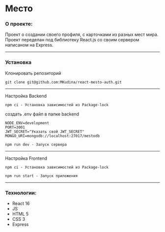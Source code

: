 # Место

### О проекте:

Проект о создании своего профиля, с карточками из разных мест мира.
Проект переделан под библиотеку React.js со своим сервером написаном на Express.

---

### Установка 

Клонировать репозиторий
```
git clone git@github.com:MKudina/react-mesto-auth.git
```
---
Настройка Backend

```
npm ci - Установка зависимостей из Package-lock
```
создать .env файл в папке backend
```
NODE_ENV=development
PORT=3001
JWT_SECRET="Указать свой JWT_SECRET"
MONGO_URI=mongodb://localhost:27017/mestodb
```
```
npm run dev - Запуск сервера
```
---
Настройка Frontend
```
npm ci - Установка зависимостей из Package-lock
```

```
npm run start - Запуск приложения 
```

---

### Технологии:
* React 16
* JS
* HTML 5
* CSS 3
* Express
